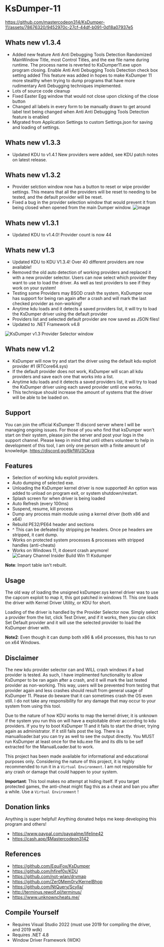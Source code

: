 # KsDumper-11
https://github.com/mastercodeon314/KsDumper-11/assets/78676320/9452970c-27cf-44df-b091-0d18a07937e5

## Whats new v1.3.4
+ Added new feature Anti Anti Debugging Tools Detection
	Randomized MainWindow Title, most Control Titles, and the exe file name during runtime.
	The process name is reverted to KsDumper11.exe upon program closing.
	Enable Anti Anti Debugging Tools Detection check box setting added
	This feature was added in hopes to make KsDumper 11 more stealthy when trying to dump programs that have more rudimentary Anti Debugging techniques implemented.
+ Lots of source code cleanup
+ Fixed Easter Egg window that would not close upon clicking of the close button
+ Changed all labels in every form to be manually drawn to get around label text being changed when Anti Anti Debugging Tools Detection feature is enabled
+ Migrated from Application Settings to custom Settings.json for saving and loading of settings.

## Whats new v1.3.3
+ Updated KDU to v1.4.1
	New providers were added, see KDU patch notes on latest release.

## Whats new v1.3.2
+ Provider selction window now has a button to reset or wipe provider settings.
	This means that all the providers will be reset to needing to be tested, and the default provider will be reset.
+ Fixed a bug in the provider selection window that would prevent it from being closed when opened from the main Dumper window.
![image](https://github.com/mastercodeon314/KsDumper-11/assets/78676320/9ffeb3a7-86c6-40ef-95f7-cd140b20143d)

## Whats new v1.3.1
+ Updated KDU to v1.4.0! Provider count is now 44

## Whats new v1.3
+ Updated KDU to KDU V1.3.4! Over 40 different providers are now available!
+ Removed the old auto detection of working providers and replaced it with a new provider selector. Users can now select which provider they want to use to load the driver. As well as test providers to see if they work on your system!
+ Testing some Providers may BSOD crash the system, KsDumper now has support for being ran again after a crash and will mark the last checked provider as non-working!
+ Anytime kdu loads and it detects a saved providers list, it will try to load the KsDumper driver using the default provider
+ Providers list and selected default provider are now saved as JSON files!
+ Updated to .NET Framework v4.8

![KsDumper v1.3 Provider Selector window](https://github.com/mastercodeon314/KsDumper-11/assets/78676320/c683b753-774b-49f0-81ca-76ed2f4dd09b)

## Whats new v1.2
+ KsDumper will now try and start the driver using the default kdu exploit provider #1 (RTCore64.sys)
+ If the default provider does not work, KsDumper will scan all kdu providers and save each one that works into a list.
+ Anytime kdu loads and it detects a saved providers list, it will try to load the KsDumper driver using each saved provider until one works.
+ This technique should increase the amount of systems that the driver will be able to be loaded on. 

## Support
You can join the official KsDumper 11 discord server where I will be managing ongoing issues. 
For those of you who find that ksDumper won't start on their system, please join the server and post your logs in the support channel. 
Please keep in mind that until others volunteer to help in development of this tool, I am only one person with a finite amount of knowledge. 
https://discord.gg/6kfWU3Ckya

## Features
- Selection of working kdu exploit providers.
- Auto dumping of selected exe.
- Unloading the KsDumper kernel driver is now supported! An option was added to unload on program exit, or system shutdown/restart.
- Splash screen for when driver is being loaded
- Auto Refresh (every 100ms)
- Suspend, resume, kill process
- Dump any process main module using a kernel driver (both x86 and x64)
- Rebuild PE32/PE64 header and sections
- ^ This can be defeated by stripping pe headers. Once pe headers are stripped, it cant dump.
- Works on protected system processes & processes with stripped handles (anti-cheats)
- Works on Windows 11, it doesnt crash anymore!
![Canary Channel Insider Build Win 11 Ksdumper](https://github.com/mastercodeon314/KsDumper-11/assets/78676320/12b05290-8856-48c6-ae03-90733c8db392)

**Note**: Import table isn't rebuilt.

## Usage
The old way of loading the unsigned ksDumper.sys kernel driver was to use the capcom exploit to map it, this got patched in windows 11.
This one loads the driver with Kernel Driver Utility, or KDU for short. 

Loading of the driver is handled by the Provider Selector now. Simply select a provider from the list, click Test Driver, and if it works, then you can click Set Default provider and it will use the selected provider to load the KsDumper driver with. 

**Note2**: Even though it can dump both x86 & x64 processes, this has to run on x64 Windows.

## Disclaimer
The new kdu provider selector can and WILL crash windows if a bad provider is tested. As such, I have implimented functionality to allow KsDumper to be ran again after a crash, and it will mark the last tested provider as non-working. This way, users will be prevented from testing that provider again and less crashes should result from general usage of KsDumper 11.
Please do beware that it can sometimes crash the OS even still. I do not take any responsibility for any damage that may occur to your system from using this tool.

Due to the nature of how KDU works to map the kernel driver, it is unknown if the system you run this on 
will have a exploitable driver according to kdu providers.
If you try to boot KsDumper 11 and it fails to start the driver, trying again as administrator.
If it still fails post the log. There is a manualloader.bat you can try as well to see the output directly.
You MUST run KsDumper at least once for the kdu.exe file and its dlls to be self extracted for the ManualLoader.bat to work.

This project has been made available for informational and educational purposes only.
Considering the nature of this project, it is highly recommended to run it in a `Virtual Environment`. I am not responsible for any crash or damage that could happen to your system.

**Important**: This tool makes no attempt at hiding itself. If you target protected games, the anti-cheat might flag this as a cheat and ban you after a while. Use a `Virtual Environment` !

## Donation links
Anything is super helpful! Anything donated helps me keep developing this program and others!
- https://www.paypal.com/paypalme/lifeline42
- https://cash.app/$Mastercodeon3142

## References
- https://github.com/EquiFox/KsDumper
- https://github.com/hfiref0x/KDU
- https://github.com/not-wlan/drvmap
- https://github.com/Zer0Mem0ry/KernelBhop
- https://github.com/NtQuery/Scylla/
- http://terminus.rewolf.pl/terminus/
- https://www.unknowncheats.me/

## Compile Yourself
- Requires Visual Studio 2022 (must use 2019 for compiling the driver, and 2019 wdk)
- Requires .NET 4.8
- Window Driver Framework (WDK)